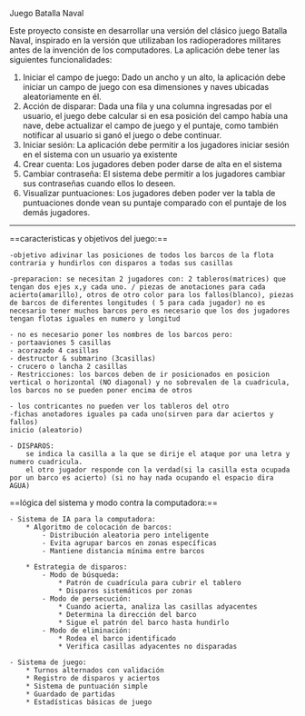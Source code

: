 Juego Batalla Naval

Este proyecto consiste en desarrollar una versión del clásico juego Batalla Naval, inspirado en la
versión que utilizaban los radioperadores militares antes de la invención de los computadores.
La aplicación debe tener las siguientes funcionalidades:
1. Iniciar el campo de juego: Dado un ancho y un alto, la aplicación debe iniciar un campo de
juego con esa dimensiones y naves ubicadas aleatoriamente en él.
2. Acción de disparar: Dada una fila y una columna ingresadas por el usuario, el juego debe
calcular si en esa posición del campo había una nave, debe actualizar el campo de juego y
el puntaje, como también notificar al usuario si ganó el juego o debe continuar.
3. Iniciar sesión: La aplicación debe permitir a los jugadores iniciar sesión en el sistema con
un usuario ya existente
4. Crear cuenta: Los jugadores deben poder darse de alta en el sistema
5. Cambiar contraseña: El sistema debe permitir a los jugadores cambiar sus contraseñas
cuando ellos lo deseen.
6. Visualizar puntuaciones: Los jugadores deben poder ver la tabla de puntuaciones donde
vean su puntaje comparado con el puntaje de los demás jugadores.

---------------------

==caracteristicas y objetivos del juego:==

	-objetivo adivinar las posiciones de todos los barcos de la flota contraria y hundirlos con disparos a todas sus casillas
	
	-preparacion: se necesitan 2 jugadores con: 2 tableros(matrices) que tengan dos ejes x,y cada uno. / piezas de anotaciones para cada acierto(amarillo), otros de otro color para los fallos(blanco), piezas de barcos de diferentes longitudes ( 5 para cada jugador) no es necesario tener muchos barcos pero es necesario que los dos jugadores tengan flotas iguales en numero y longitud
	
	- no es necesario poner los nombres de los barcos pero:
	- portaaviones 5 casillas
	- acorazado 4 casillas
	- destructor & submarino (3casillas)
	- crucero o lancha 2 casillas
	- Restricciones: los barcos deben de ir posicionados en posicion vertical o horizontal (NO diagonal) y no sobrevalen de la cuadricula, los barcos no se pueden poner encima de otros

	- los contricantes no pueden ver los tableros del otro
	-fichas anotadores iguales pa cada uno(sirven para dar aciertos y fallos) 
	inicio (aleatorio)
	
	- DISPAROS:
		se indica la casilla a la que se dirije el ataque por una letra y numero cuadricula.
		el otro jugador responde con la verdad(si la casilla esta ocupada por un barco es acierto) (si no hay nada ocupando el espacio dira AGUA)

==lógica del sistema y modo contra la computadora:==

	- Sistema de IA para la computadora:
		* Algoritmo de colocación de barcos:
			- Distribución aleatoria pero inteligente
			- Evita agrupar barcos en zonas específicas
			- Mantiene distancia mínima entre barcos
		
		* Estrategia de disparos:
			- Modo de búsqueda:
				* Patrón de cuadrícula para cubrir el tablero
				* Disparos sistemáticos por zonas
			- Modo de persecución:
				* Cuando acierta, analiza las casillas adyacentes
				* Determina la dirección del barco
				* Sigue el patrón del barco hasta hundirlo
			- Modo de eliminación:
				* Rodea el barco identificado
				* Verifica casillas adyacentes no disparadas

	- Sistema de juego:
		* Turnos alternados con validación
		* Registro de disparos y aciertos
		* Sistema de puntuación simple
		* Guardado de partidas
		* Estadísticas básicas de juego
	